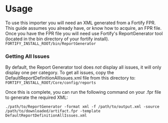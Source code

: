 # Usage
To use this importer you will need an XML generated from a Fortify FPR. This guide assumes you 
already have, or know how to acquire, an FPR file. Once you have the FPR file you will need
use Fortify's ReportGenerator tool (located in the bin directory of your fortify install).
```FORTIFY_INSTALL_ROOT/bin/ReportGenerator```

### Getting All Issues
By default, the Report Generator tool does _not_ display all issues, it will only display one
per category. To get all issues, copy the DefaultReportDefinitionAllIssues.xml file from this
directory to:  
```FORTIFY_INSTALL_ROOT/Core/config/reports```

Once this is complete, you can run the following command on your .fpr file to generate the
required XML:
```
./path/to/ReportGenerator -format xml -f /path/to/output.xml -source /path/to/downloaded/artifact.fpr -template DefaultReportDefinitionAllIssues.xml
```


